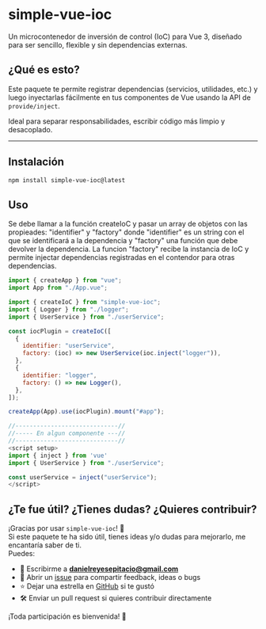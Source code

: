 # simple-vue-ioc

Un microcontenedor de inversión de control (IoC) para Vue 3, diseñado para ser sencillo, flexible y sin dependencias externas.

## ¿Qué es esto?

Este paquete te permite registrar dependencias (servicios, utilidades, etc.) y luego inyectarlas fácilmente en tus componentes de Vue usando la API de `provide/inject`.

Ideal para separar responsabilidades, escribir código más limpio y desacoplado.

---

## Instalación

```bash
npm install simple-vue-ioc@latest

```

## Uso
Se debe llamar a la función createIoC y pasar un array de objetos con las propieades: "identifier" y "factory" donde "identifier" es un string con el que se identificará a la dependencia y "factory" una función que debe devolver la dependencia. La funcion "factory" recibe la instancia de IoC y permite injectar dependencias registradas en el contendor para otras dependencias.

```js
import { createApp } from "vue";
import App from "./App.vue";

import { createIoC } from "simple-vue-ioc";
import { Logger } from "./logger";
import { UserService } from "./userService";

const iocPlugin = createIoC([
  {
    identifier: "userService",
    factory: (ioc) => new UserService(ioc.inject("logger")),
  },
  {
    identifier: "logger",
    factory: () => new Logger(),
  },
]);

createApp(App).use(iocPlugin).mount("#app");

//-----------------------------//
//----- En algun componente ---//
//-----------------------------//
<script setup>
import { inject } from 'vue'
import { UserService } from "./userService";

const userService = inject("userService");
</script>
```

## ¿Te fue útil? ¿Tienes dudas? ¿Quieres contribuir?

¡Gracias por usar `simple-vue-ioc`! 🥹  
Si este paquete te ha sido útil, tienes ideas y/o dudas para mejorarlo, me encantaría saber de ti.  
Puedes:

- 📧 Escribirme a **danielreyesepitacio@gmail.com**
- 💬 Abrir un [issue](https://github.com/DanielReyesEpitacio/simple-vue-ioc/issues) para compartir feedback, ideas o bugs
- ⭐ Dejar una estrella en [GitHub](https://github.com/DanielReyesEpitacio/simple-vue-ioc) si te gustó
- 🛠️ Enviar un pull request si quieres contribuir directamente

¡Toda participación es bienvenida! 💛
